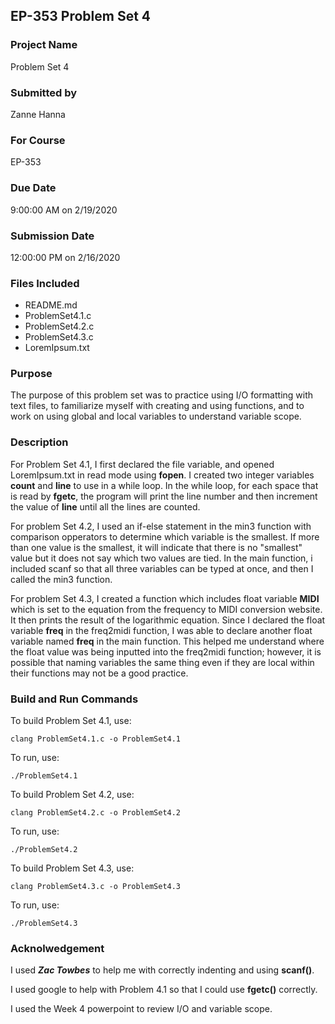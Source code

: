 ## EP-353 Problem Set 4
### Project Name
Problem Set 4

### Submitted by
Zanne Hanna

### For Course
EP-353

### Due Date
9:00:00 AM on 2/19/2020

### Submission Date
12:00:00 PM on 2/16/2020

### Files Included
- README.md
- ProblemSet4.1.c
- ProblemSet4.2.c
- ProblemSet4.3.c
- LoremIpsum.txt

### Purpose

The purpose of this problem set was to practice using I/O formatting with text files, to familiarize myself with creating and using functions, and to work on using global and local variables to understand variable scope. 

### Description

For Problem Set 4.1, I first declared the file variable, and opened LoremIpsum.txt in read mode using **fopen**. I created two integer variables **count** and **line** to use in a while loop. In the while loop, for each space that is read by **fgetc**, the program will print the line number and then increment the value of **line** until all the lines are counted. 

For problem Set 4.2, I used an if-else statement in the min3 function with comparison opperators to determine which variable is the smallest. If more than one value is the smallest, it will indicate that there is no "smallest" value but it does not say which two values are tied. In the main function, i included scanf so that all three variables can be typed at once, and then I called the min3 function. 

For problem Set 4.3, I created a function which includes float variable **MIDI** which is set to the equation from the frequency to MIDI conversion website. It then prints the result of the logarithmic equation. Since I declared the float variable **freq** in the freq2midi function, I was able to declare another float variable named **freq** in the main function. This helped me understand where the float value was being inputted into the freq2midi function; however, it is possible that naming variables the same thing even if they are local within their functions may not be a good practice.  

### Build and Run Commands
To build Problem Set 4.1, use:

	clang ProblemSet4.1.c -o ProblemSet4.1

To run, use: 

	./ProblemSet4.1

To build Problem Set 4.2, use:

	clang ProblemSet4.2.c -o ProblemSet4.2

To run, use: 

	./ProblemSet4.2

To build Problem Set 4.3, use:

	clang ProblemSet4.3.c -o ProblemSet4.3

To run, use: 

	./ProblemSet4.3

### Acknolwedgement 

I used ***Zac Towbes*** to help me with correctly indenting and using **scanf()**.

I used google to help with Problem 4.1 so that I could use **fgetc()** correctly. 

I used the Week 4 powerpoint to review I/O and variable scope. 
